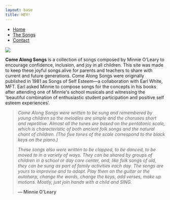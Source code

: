 ```yaml
---
layout: base
title: HEY!
---
```

<nav>
    <ul class="nav">
      <li class="active"><a href="/">Home</a></li>
  <li><a href="/the-songs/">The Songs</a></li>
      <li><a href="/contact">Contact</a></li>
    </ul>
</nav>

<div id="intro-container">
     <div class="mompic">
        <img src="/img/minnie-cropped.jpg" class="mom">
    </div>
        <div class="intro">
            <p class="intro"><strong>Come Along Songs</strong> is a collection of songs composed by Minnie O'Leary to encourage confidence, inclusion, and joy in all children. This site was made to keep these joyful songs alive for parents and teachers to share with current and future generations. Come Along Songs were originally published in 1981 as Songs of Self Esteem&#8212;a collaboration with Earl White, MFT. Earl asked Minnie to compose songs for the concepts in his books after attending one of Minnie's school musicals and witnessing the ‘beautiful combination of enthusiastic student participation and positive self esteem experiences’.</p>
    </div>      
</div>
<blockquote><p><em>Come Along Songs were written to be sung and remembered by young children so the melodies are simple and the choruses short and repetitive. Almost all the tunes are based on the pentatonic scale, which is characteristic of both ancient folk songs and the natural chant of children. (The five tones of the scale correspond to the black keys on the piano.)
<p>
These songs also were written to be clapped, to be danced, to be moved to in a variety of ways. They can be shared by groups of children in a school or day care center, and, like folk songs of old, they can be sung as part of family activities each day. The songs are yours to improvise and to adapt. Play them on the guitar or the autoharp, change the words, change the keys, add verses, make up motions. Mostly, just join hands with a child and SING.
</em></p><p style="intro"><strong>
— Minnie O’Leary
</strong><p>
</blockquote>
